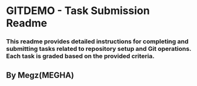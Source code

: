 # GITDEMO - Task Submission Readme

### This readme provides detailed instructions for completing and submitting tasks related to repository setup and Git operations. Each task is graded based on the provided criteria.

## By Megz(MEGHA)